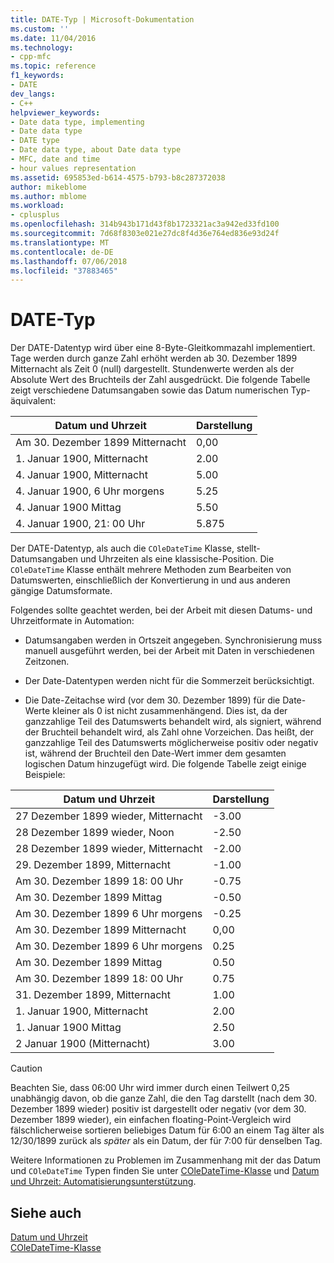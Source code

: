 ```yaml
---
title: DATE-Typ | Microsoft-Dokumentation
ms.custom: ''
ms.date: 11/04/2016
ms.technology:
- cpp-mfc
ms.topic: reference
f1_keywords:
- DATE
dev_langs:
- C++
helpviewer_keywords:
- Date data type, implementing
- Date data type
- DATE type
- Date data type, about Date data type
- MFC, date and time
- hour values representation
ms.assetid: 695853ed-b614-4575-b793-b8c287372038
author: mikeblome
ms.author: mblome
ms.workload:
- cplusplus
ms.openlocfilehash: 314b943b171d43f8b1723321ac3a942ed33fd100
ms.sourcegitcommit: 7d68f8303e021e27dc8f4d36e764ed836e93d24f
ms.translationtype: MT
ms.contentlocale: de-DE
ms.lasthandoff: 07/06/2018
ms.locfileid: "37883465"
---
```

# <a name="date-type"></a>DATE-Typ
Der DATE-Datentyp wird über eine 8-Byte-Gleitkommazahl implementiert. Tage werden durch ganze Zahl erhöht werden ab 30. Dezember 1899 Mitternacht als Zeit 0 (null) dargestellt. Stundenwerte werden als der Absolute Wert des Bruchteils der Zahl ausgedrückt. Die folgende Tabelle zeigt verschiedene Datumsangaben sowie das Datum numerischen Typ-äquivalent:  
  
|Datum und Uhrzeit|Darstellung|  
|-------------------|--------------------|  
|Am 30. Dezember 1899 Mitternacht|0,00|  
|1. Januar 1900, Mitternacht|2.00|  
|4. Januar 1900, Mitternacht|5.00|  
|4. Januar 1900, 6 Uhr morgens|5.25|  
|4. Januar 1900 Mittag|5.50|  
|4. Januar 1900, 21: 00 Uhr|5.875|  
  
 Der DATE-Datentyp, als auch die `COleDateTime` Klasse, stellt-Datumsangaben und Uhrzeiten als eine klassische-Position. Die `COleDateTime` Klasse enthält mehrere Methoden zum Bearbeiten von Datumswerten, einschließlich der Konvertierung in und aus anderen gängige Datumsformate.  
  
 Folgendes sollte geachtet werden, bei der Arbeit mit diesen Datums- und Uhrzeitformate in Automation:  
  
-   Datumsangaben werden in Ortszeit angegeben. Synchronisierung muss manuell ausgeführt werden, bei der Arbeit mit Daten in verschiedenen Zeitzonen.  
  
-   Der Date-Datentypen werden nicht für die Sommerzeit berücksichtigt.  
  
-   Die Date-Zeitachse wird (vor dem 30. Dezember 1899) für die Date-Werte kleiner als 0 ist nicht zusammenhängend. Dies ist, da der ganzzahlige Teil des Datumswerts behandelt wird, als signiert, während der Bruchteil behandelt wird, als Zahl ohne Vorzeichen. Das heißt, der ganzzahlige Teil des Datumswerts möglicherweise positiv oder negativ ist, während der Bruchteil den Date-Wert immer dem gesamten logischen Datum hinzugefügt wird. Die folgende Tabelle zeigt einige Beispiele:  
  
|Datum und Uhrzeit|Darstellung|  
|-------------------|--------------------|  
|27 Dezember 1899 wieder, Mitternacht|-3.00|  
|28 Dezember 1899 wieder, Noon|-2.50|  
|28 Dezember 1899 wieder, Mitternacht|-2.00|  
|29. Dezember 1899, Mitternacht|-1.00|  
|Am 30. Dezember 1899 18: 00 Uhr|-0.75|  
|Am 30. Dezember 1899 Mittag|-0.50|  
|Am 30. Dezember 1899 6 Uhr morgens|-0.25|  
|Am 30. Dezember 1899 Mitternacht|0,00|  
|Am 30. Dezember 1899 6 Uhr morgens|0.25|  
|Am 30. Dezember 1899 Mittag|0.50|  
|Am 30. Dezember 1899 18: 00 Uhr|0.75|  
|31. Dezember 1899, Mitternacht|1.00|  
|1. Januar 1900, Mitternacht|2.00|  
|1. Januar 1900 Mittag|2.50|  
|2 Januar 1900 (Mitternacht)|3.00|  
  
> [!CAUTION]
>  Beachten Sie, dass 06:00 Uhr wird immer durch einen Teilwert 0,25 unabhängig davon, ob die ganze Zahl, die den Tag darstellt (nach dem 30. Dezember 1899 wieder) positiv ist dargestellt oder negativ (vor dem 30. Dezember 1899 wieder), ein einfachen floating-Point-Vergleich wird fälschlicherweise sortieren beliebiges Datum für 6:00 an einem Tag älter als 12/30/1899 zurück als *später* als ein Datum, der für 7:00 für denselben Tag.  
  
 Weitere Informationen zu Problemen im Zusammenhang mit der das Datum und `COleDateTime` Typen finden Sie unter [COleDateTime-Klasse](../atl-mfc-shared/reference/coledatetime-class.md) und [Datum und Uhrzeit: Automatisierungsunterstützung](../atl-mfc-shared/date-and-time-automation-support.md).  
  
## <a name="see-also"></a>Siehe auch  
 [Datum und Uhrzeit](../atl-mfc-shared/date-and-time.md)   
 [COleDateTime-Klasse](../atl-mfc-shared/reference/coledatetime-class.md)

